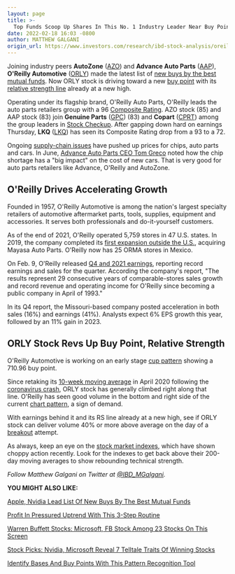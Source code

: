 ```yaml
---
layout: page
title: >-
  Top Funds Scoop Up Shares In This No. 1 Industry Leader Near Buy Point
date: 2022-02-18 16:03 -0800
author: MATTHEW GALGANI
origin_url: https://www.investors.com/research/ibd-stock-analysis/oreilly-automotive-joins-autozone-among-new-buys-by-the-best-mutual-funds-as-breakout-nears/
---
```





Joining industry peers **AutoZone** ([AZO](https://research.investors.com/quote.aspx?symbol=AZO)) and **Advance Auto Parts** ([AAP](https://research.investors.com/quote.aspx?symbol=AAP)), **O'Reilly Automotive** ([ORLY](https://research.investors.com/quote.aspx?symbol=ORLY)) made the latest list of [new buys by the best mutual funds](https://www.investors.com/etfs-and-funds/mutual-funds/best-mutual-funds-scoop-up-apple-nvidia-microsoft-as-new-market-uptrend-begins/). Now ORLY stock is driving toward a new [buy point](https://www.investors.com/how-to-invest/investors-corner/chart-reading-basics-how-a-buy-point-marks-a-time-of-opportunity/) with its [relative strength line](https://www.investors.com/how-to-invest/investors-corner/growth-stocks-breakout-specialty-tool-relative-strength-line/) already at a new high.




Operating under its flagship brand, O'Reilly Auto Parts, O'Reilly leads the auto parts retailers group with a 96 [Composite Rating](https://www.investors.com/ibd-data-stories/stocks-to-watch-companies-with-top-stock-ratings/). AZO stock (85) and AAP stock (83) join **Genuine Parts** ([GPC](https://research.investors.com/quote.aspx?symbol=GPC)) (83) and **Copart** ([CPRT](https://research.investors.com/quote.aspx?symbol=CPRT)) among the group leaders in [Stock Checkup](https://research.investors.com/stock-checkup/). After gapping down hard on earnings Thursday, **LKQ** ([LKQ](https://research.investors.com/quote.aspx?symbol=LKQ)) has seen its Composite Rating drop from a 93 to a 72.


Ongoing [supply-chain issues](https://www.investors.com/news/orly-stock-rallies-toward-buy-point-after-earnings-beat-following-supply-crunch/) have pushed up prices for chips, auto parts and cars. In June, [Advance Auto Parts CEO Tom Greco](https://www.foxbusiness.com/business-leaders/chip-shortage-has-big-impact-on-new-cars-advance-auto-parts-ceo) noted how the chip shortage has a "big impact" on the cost of new cars. That is very good for auto parts retailers like Advance, O'Reilly and AutoZone.


O'Reilly Drives Accelerating Growth
-----------------------------------


Founded in 1957, O'Reilly Automotive is among the nation's largest specialty retailers of automotive aftermarket parts, tools, supplies, equipment and accessories. It serves both professionals and do-it-yourself customers.


As of the end of 2021, O'Reilly operated 5,759 stores in 47 U.S. states. In 2019, the company completed its [first expansion outside the U.S.](https://corporate.oreillyauto.com/corporate-information-history), acquiring Mayasa Auto Parts. O'Reilly now has 25 ORMA stores in Mexico.


On Feb. 9, O'Reilly released [Q4 and 2021 earnings](https://corporate.oreillyauto.com/cmsstatic/O'Reilly%20Automotive,%20Inc.%20Fourth%20Quarter%20and%20Full-Year%202021%20Earnings%20Release.pdf), reporting record earnings and sales for the quarter. According the company's report, "The results represent 29 consecutive years of comparable-stores sales growth and record revenue and operating income for O'Reilly since becoming a public company in April of 1993."


In its Q4 report, the Missouri-based company posted acceleration in both sales (16%) and earnings (41%). Analysts expect 6% EPS growth this year, followed by an 11% gain in 2023.


ORLY Stock Revs Up Buy Point, Relative Strength
-----------------------------------------------


O'Reilly Automotive is working on an early stage [cup pattern](https://www.investors.com/how-to-invest/stock-chart-reading-for-beginners/) showing a 710.96 buy point.


Since retaking its [10-week moving average](https://www.investors.com/how-to-invest/how-to-read-stock-charts-market-trends-moving-averages-nvidia-netflix-amazon/) in April 2020 following the [coronavirus crash](https://www.investors.com/research/coronavirus-news-covid-19-infects-stock-market-economy-business-face-test/), ORLY stock has generally climbed right along that line. O'Reilly has seen good volume in the bottom and right side of the current [chart pattern](https://www.investors.com/how-to-invest/stock-chart-reading-for-beginners/), a sign of demand.


With earnings behind it and its RS line already at a new high, see if ORLY stock can deliver volume 40% or more above average on the day of a [breakout](https://www.investors.com/how-to-invest/investors-corner/what-is-stock-breakout/) attempt.


As always, keep an eye on the [stock market indexes](https://www.investors.com/market-trend/stock-market-today/stock-market-today-market-trends-best-stocks-buy-watch/), which have shown choppy action recently. Look for the indexes to get back above their 200-day moving averages to show rebounding technical strength.



*Follow Matthew Galgani on Twitter at [@IBD\_MGalgani](https://twitter.com/ibd_mgalgani).*


**YOU MIGHT ALSO LIKE:**


[Apple, Nvidia Lead List Of New Buys By The Best Mutual Funds](https://www.investors.com/etfs-and-funds/mutual-funds/best-mutual-funds-scoop-up-apple-nvidia-microsoft-as-new-market-uptrend-begins/)


[Profit In Pressured Uptrend With This 3-Step Routine](https://www.investors.com/how-to-invest/investors-corner/investing-in-stocks-start-with-stock-market-investing-routine-routine/)


[Warren Buffett Stocks: Microsoft, FB Stock Among 23 Stocks On This Screen](https://www.investors.com/research/warren-buffett-stocks-investing-strategy/)


[Stock Picks: Nvidia, Microsoft Reveal 7 Telltale Traits Of Winning Stocks](https://www.investors.com/research/stock-picks-best-stocks-to-buy-and-watch/)


[Identify Bases And Buy Points With This Pattern Recognition Tool](https://www.investors.com/product/marketsmith/?artProdLink=MarketSmith)




